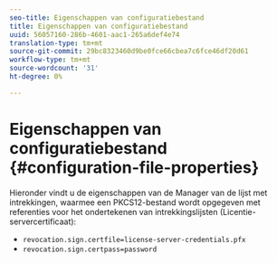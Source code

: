 ```yaml
---
seo-title: Eigenschappen van configuratiebestand
title: Eigenschappen van configuratiebestand
uuid: 56057160-286b-4601-aac1-265a6def4e74
translation-type: tm+mt
source-git-commit: 29bc8323460d9be0fce66cbea7c6fce46df20d61
workflow-type: tm+mt
source-wordcount: '31'
ht-degree: 0%

---
```



# Eigenschappen van configuratiebestand {#configuration-file-properties}

Hieronder vindt u de eigenschappen van de Manager van de lijst met intrekkingen, waarmee een PKCS12-bestand wordt opgegeven met referenties voor het ondertekenen van intrekkingslijsten (Licentie-servercertificaat):

* `revocation.sign.certfile=license-server-credentials.pfx`
* `revocation.sign.certpass=password`

